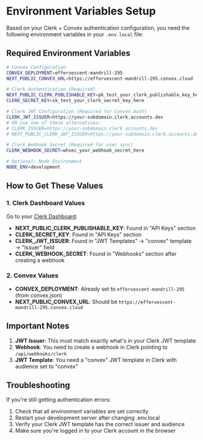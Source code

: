 # Environment Variables Setup

Based on your Clerk + Convex authentication configuration, you need the following environment variables in your `.env.local` file:

## Required Environment Variables

```bash
# Convex Configuration
CONVEX_DEPLOYMENT=effervescent-mandrill-295
NEXT_PUBLIC_CONVEX_URL=https://effervescent-mandrill-295.convex.cloud

# Clerk Authentication (Required)
NEXT_PUBLIC_CLERK_PUBLISHABLE_KEY=pk_test_your_clerk_publishable_key_here
CLERK_SECRET_KEY=sk_test_your_clerk_secret_key_here

# Clerk JWT Configuration (Required for Convex Auth)
CLERK_JWT_ISSUER=https://your-subdomain.clerk.accounts.dev
# OR use one of these alternatives:
# CLERK_ISSUER=https://your-subdomain.clerk.accounts.dev
# NEXT_PUBLIC_CLERK_JWT_ISSUER=https://your-subdomain.clerk.accounts.dev

# Clerk Webhook Secret (Required for user sync)
CLERK_WEBHOOK_SECRET=whsec_your_webhook_secret_here

# Optional: Node Environment
NODE_ENV=development
```

## How to Get These Values

### 1. Clerk Dashboard Values
Go to your [Clerk Dashboard](https://dashboard.clerk.com):
- **NEXT_PUBLIC_CLERK_PUBLISHABLE_KEY**: Found in "API Keys" section
- **CLERK_SECRET_KEY**: Found in "API Keys" section  
- **CLERK_JWT_ISSUER**: Found in "JWT Templates" → "convex" template → "Issuer" field
- **CLERK_WEBHOOK_SECRET**: Found in "Webhooks" section after creating a webhook

### 2. Convex Values
- **CONVEX_DEPLOYMENT**: Already set to `effervescent-mandrill-295` (from convex.json)
- **NEXT_PUBLIC_CONVEX_URL**: Should be `https://effervescent-mandrill-295.convex.cloud`

## Important Notes

1. **JWT Issuer**: This must match exactly what's in your Clerk JWT template
2. **Webhook**: You need to create a webhook in Clerk pointing to `/api/webhooks/clerk`
3. **JWT Template**: You need a "convex" JWT template in Clerk with audience set to "convex"

## Troubleshooting

If you're still getting authentication errors:
1. Check that all environment variables are set correctly
2. Restart your development server after changing .env.local
3. Verify your Clerk JWT template has the correct issuer and audience
4. Make sure you're logged in to your Clerk account in the browser
